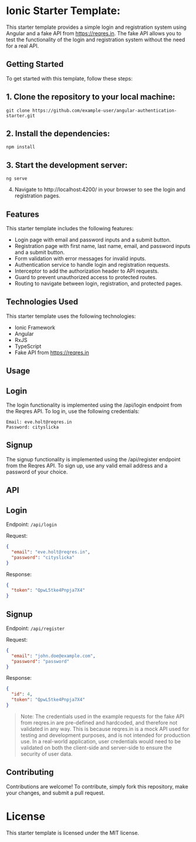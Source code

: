 # Ionic Starter Template:

This starter template provides a simple login and registration system using Angular and a fake API from https://reqres.in. The fake API allows you to test the functionality of the login and registration system without the need for a real API.

## Getting Started

To get started with this template, follow these steps:

## 1. Clone the repository to your local machine:

```
git clone https://github.com/example-user/angular-authentication-starter.git
```

## 2. Install the dependencies:

```
npm install
```

## 3. Start the development server:

```
ng serve
```

4. Navigate to http://localhost:4200/ in your browser to see the login and registration pages.

## Features

This starter template includes the following features:

- Login page with email and password inputs and a submit button.
- Registration page with first name, last name, email, and password inputs and a submit button.
- Form validation with error messages for invalid inputs.
- Authentication service to handle login and registration requests.
- Interceptor to add the authorization header to API requests.
- Guard to prevent unauthorized access to protected routes.
- Routing to navigate between login, registration, and protected pages.

## Technologies Used

This starter template uses the following technologies:

- Ionic Framework
- Angular
- RxJS
- TypeScript
- Fake API from https://reqres.in

## Usage

## Login

The login functionality is implemented using the /api/login endpoint from the Reqres API. To log in, use the following credentials:

```
Email: eve.holt@reqres.in
Password: cityslicka
```

## Signup

The signup functionality is implemented using the /api/register endpoint from the Reqres API. To sign up, use any valid email address and a password of your choice.

## API

## Login

Endpoint: `/api/login`

Request:

```json
{
  "email": "eve.holt@reqres.in",
  "password": "cityslicka"
}
```

Response:

```json
{
  "token": "QpwL5tke4Pnpja7X4"
}
```

## Signup

Endpoint: `/api/register`

Request:

```json
{
  "email": "john.doe@example.com",
  "password": "password"
}
```

Response:

```json
{
  "id": 4,
  "token": "QpwL5tke4Pnpja7X4"
}
```

> Note: The credentials used in the example requests for the fake API from reqres.in are pre-defined and hardcoded, and therefore not validated in any way. This is because reqres.in is a mock API used for testing and development purposes, and is not intended for production use. In a real-world application, user credentials would need to be validated on both the client-side and server-side to ensure the security of user data.

## Contributing

Contributions are welcome! To contribute, simply fork this repository, make your changes, and submit a pull request.

# License

This starter template is licensed under the MIT license.
